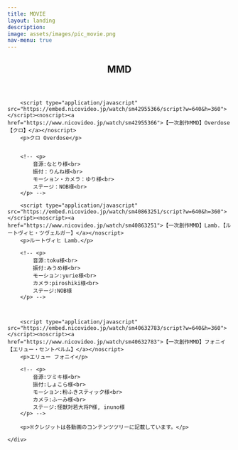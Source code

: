 ```yaml
---
title: MOVIE
layout: landing
description: 
image: assets/images/pic_movie.png
nav-menu: true
---
```


<!-- Main -->
<div id="main">

<!-- One -->
<section id="one">
	<div class="inner">
		<header class="major">
			<h2>MMD</h2>
		</header>

		<script type="application/javascript" src="https://embed.nicovideo.jp/watch/sm42955366/script?w=640&h=360"></script><noscript><a href="https://www.nicovideo.jp/watch/sm42955366">【一次創作MMD】Overdose【クロ】</a></noscript>
		<p>クロ Overdose</p>


		<!-- <p>
			音源:なとり様<br>
			振付：りんね様<br>
			モーション・カメラ：ゆり様<br>
			ステージ：NOB様<br>
		</p> -->
		
		<script type="application/javascript" src="https://embed.nicovideo.jp/watch/sm40863251/script?w=640&h=360"></script><noscript><a href="https://www.nicovideo.jp/watch/sm40863251">【一次創作MMD】Lamb.【ルートヴィヒ・ツヴェルガー】</a></noscript>
		<p>ルートヴィヒ Lamb.</p>

		<!-- <p>
			音源:toku様<br>
			振付:みうめ様<br>
			モーション:yurie様<br>
			カメラ:piroshiki様<br>
			ステージ:NOB様
		</p> -->

		
		
		<script type="application/javascript" src="https://embed.nicovideo.jp/watch/sm40632783/script?w=640&h=360"></script><noscript><a href="https://www.nicovideo.jp/watch/sm40632783">【一次創作MMD】フォニイ【エリュー・セントペルム】</a></noscript>
		<p>エリュー フォニイ</p>

		<!-- <p>
			音源:ツミキ様<br>
			振付:しょこら様<br>
			モーション:粉ふきスティック様<br>
			カメラ:ふーみ様<br>
			ステージ:怪獣対若大将P様, inuno様
		</p> -->

		<p>※クレジットは各動画のコンテンツツリーに記載しています。</p>
	
	</div>
</section>
</div>
